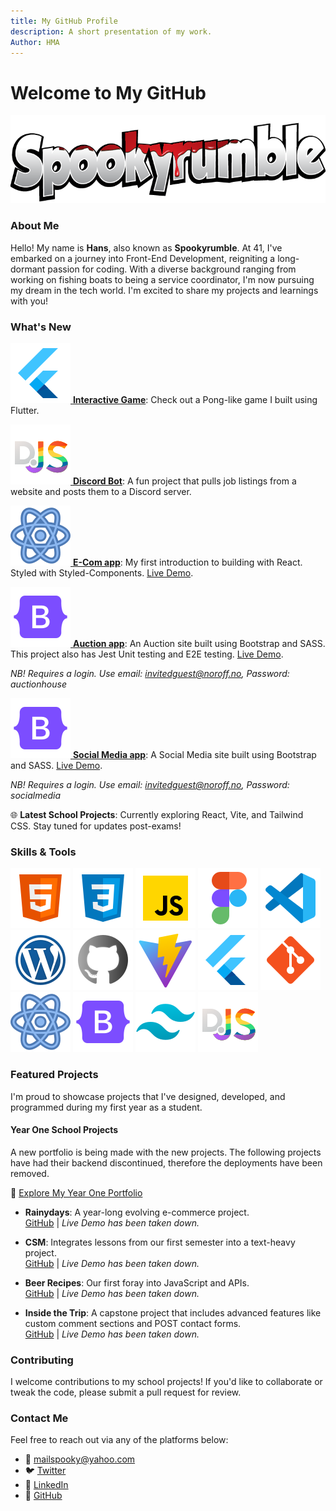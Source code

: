 ```yaml
---
title: My GitHub Profile
description: A short presentation of my work.
Author: HMA
---
```


# Welcome to My GitHub

![Spookyrumble Text Logo](images/Spookyrumble_text.png)

### About Me

Hello! My name is **Hans**, also known as **Spookyrumble**. At 41, I've embarked on a journey into Front-End Development, reigniting a long-dormant passion for coding. With a diverse background ranging from working on fishing boats to being a service coordinator, I'm now pursuing my dream in the tech world. I'm excited to share my projects and learnings with you!

### What's New

[![Flutter](/images/icons8-flutter.svg) **Interactive Game**](https://github.com/Spookyrumble/Flutter-game): Check out a Pong-like game I built using Flutter.

[![Discord.JS](/images/icons8-discord-js.svg) **Discord Bot**](https://github.com/Spookyrumble/AdLing): A fun project that pulls job listings from a website and posts them to a Discord server.

[![React](/images/icons8-react-js.svg) **E-Com app**](https://github.com/Spookyrumble/React-eCom): My first introduction to building with React. Styled with Styled-Components.
[Live Demo](https://areactecom.netlify.app/).

[![Bootstrap](/images/icons8-bootstrap-logo.svg) **Auction app**](https://github.com/Spookyrumble/Auction): An Auction site built using Bootstrap and SASS. This project also has Jest Unit testing and E2E testing.
[Live Demo](https://hma-sp2-onlypineapples.netlify.app/).

_NB! Requires a login. Use email: invitedguest@noroff.no, Password: auctionhouse_

[![Bootstrap](/images/icons8-bootstrap-logo.svg) **Social Media app**](https://github.com/Spookyrumble/css-frameworks-ca): A Social Media site built using Bootstrap and SASS.
[Live Demo](https://css-framework-js2.netlify.app/).

_NB! Requires a login. Use email: invitedguest@noroff.no, Password: socialmedia_

🌐 **Latest School Projects**: Currently exploring React, Vite, and Tailwind CSS. Stay tuned for updates post-exams!

### Skills & Tools

![HTML](/images/icons8-html.svg)
![CSS](/images/icons8-css.svg)
![JavaScript](/images/icons8-javascript.svg)
![Figma](/images/icons8-figma.svg)
![VS Code](/images/icons8-visual-studio-code-2019.svg)
![WordPress](/images/icons8-wordpress.svg)
![GitHub](/images/icons8-github.svg)
![Vite](/images/icons8-vite-logo.svg)
![Flutter](/images/icons8-flutter.svg)
![Git](/images/icons8-git-logo.svg)
![React](/images/icons8-react-js.svg)
![Bootstrap](/images/icons8-bootstrap-logo.svg)
![Tailwind CSS](/images/icons8-tailwind-css.svg)
![Discord.JS](/images/icons8-discord-js.svg)

### Featured Projects

I'm proud to showcase projects that I've designed, developed, and programmed during my first year as a student.

#### Year One School Projects

A new portfolio is being made with the new projects.
The following projects have had their backend discontinued, therefore the deployments have been removed.

🔗 [Explore My Year One Portfolio](https://spookyrumble-portfolio.netlify.app)

- **Rainydays**: A year-long evolving e-commerce project.  
  [GitHub](https://github.com/HMAsp/HTML-CSS_CA_HMA_2022) | _Live Demo has been taken down._
- **CSM**: Integrates lessons from our first semester into a text-heavy project.  
  [GitHub](https://github.com/HMAsp/2022-12-16_semester_project1_HMAsp) | _Live Demo has been taken down._
- **Beer Recipes**: Our first foray into JavaScript and APIs.  
  [GitHub](https://github.com/HMAsp/hma_js1_ca) | _Live Demo has been taken down._

- **Inside the Trip**: A capstone project that includes advanced features like custom comment sections and POST contact forms.  
  [GitHub](https://github.com/Noroff-FEU-Assignments/project-exam-1-HMAsp) | _Live Demo has been taken down._

### Contributing

I welcome contributions to my school projects! If you'd like to collaborate or tweak the code, please submit a pull request for review.

### Contact Me

Feel free to reach out via any of the platforms below:

- 📧 mailspooky@yahoo.com
- 🐦 [Twitter](https://twitter.com/HansMarAnd)
- 🔗 [LinkedIn](https://www.linkedin.com/in/hma1982/)
- 🐙 [GitHub](https://github.com/HMAsp)
